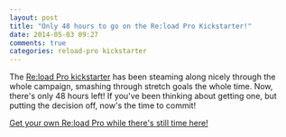 ```yaml
---
layout: post
title: "Only 48 hours to go on the Re:load Pro Kickstarter!"
date: 2014-05-03 09:27
comments: true
categories: reload-pro kickstarter
---
```


The [Re:load Pro kickstarter](https://www.kickstarter.com/projects/nickjohnson/re-load-pro-a-dc-active-load) has been steaming along nicely through the whole campaign, smashing through stretch goals the whole time. Now, there's only 48 hours left! If you've been thinking about getting one, but putting the decision off, now's the time to commit!

[Get your own Re:load Pro while there's still time here!](https://www.kickstarter.com/projects/nickjohnson/re-load-pro-a-dc-active-load)

